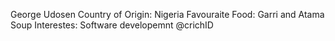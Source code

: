 George Udosen
Country of Origin: Nigeria
Favouraite Food: Garri and Atama Soup
Interestes: Software developemnt
@crichID 
